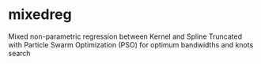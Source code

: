 # mixedreg
Mixed non-parametric regression between Kernel and Spline Truncated with Particle Swarm Optimization (PSO) for optimum bandwidths and knots search
